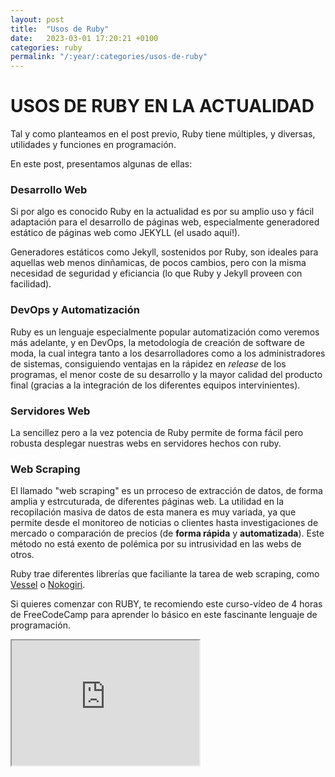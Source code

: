 ```yaml
---
layout: post
title:  "Usos de Ruby"
date:   2023-03-01 17:20:21 +0100
categories: ruby
permalink: "/:year/:categories/usos-de-ruby"
---
```


# USOS DE RUBY EN LA ACTUALIDAD

Tal y como planteamos en el post previo, Ruby tiene múltiples, y diversas, utilidades y funciones en programación.

En este post, presentamos algunas de ellas:

### Desarrollo Web

Si por algo es conocido Ruby en la actualidad es por su amplio uso y fácil adaptación para el desarrollo de páginas web, especialmente generadored estático de páginas web como JEKYLL (el usado aquí!). 

Generadores estáticos como Jekyll, sostenidos por Ruby, son ideales para aquellas web menos dinñamicas, de pocos cambios, pero con la misma necesidad de seguridad y eficiancia (lo que Ruby y Jekyll proveen con facilidad).

### DevOps y Automatización

Ruby es un lenguaje especialmente popular automatización como veremos más adelante, y en DevOps, la metodología de creación de software de moda, la cual integra tanto a los desarrolladores como a los administradores de sistemas, consiguiendo ventajas en la rápidez en *release* de los programas, el menor coste de su desarrollo y la mayor calidad del producto final (gracias a la integración de los diferentes equipos intervinientes).


### Servidores Web

La sencillez pero a la vez potencia de Ruby permite de forma fácil pero robusta desplegar nuestras webs en servidores hechos con ruby.


### Web Scraping

El llamado "web scraping" es un prroceso de extracción de datos, de forma amplia y estrcuturada, de diferentes páginas web. La utilidad en la recopilación masiva de datos de esta manera es muy variada, ya que permite desde el monitoreo de noticias o clientes hasta investigaciones de mercado o comparación de precios (de **forma rápida** y **automatizada**). Este método no está exento de polémica por su intrusividad en las webs de otros.

Ruby trae diferentes librerías que faciliante la tarea de web scraping, como [Vessel](https://evrone.com/vessel-framework) o [Nokogiri](https://nokogiri.org/).

Si quieres comenzar con RUBY, te recomiendo este curso-vídeo de 4 horas de FreeCodeCamp para aprender lo básico en este fascinante lenguaje de programación.

<iframe id="ruby"
    title="Aprendiendo Ruby"
    width="300"
    height="200"
    src="https://www.youtube.com/watch?v=t_ispmWmdjY">
</iframe>



